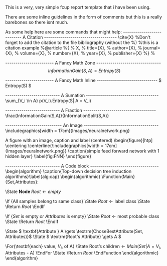This is a very, very simple fcup report template that i have been using.

There are some inline guidelines in the form of comments but this is a really barebones so there isnt much.

As some help here are some commands that might help:
--------------------------- A Citation ------------------------------------
\cite{X} 
%Don't forget to add the citation to the file bibliography (without the %)
%this is a citation example
%@article
%{
%  X,
%  title={X},
%  author={X},
%  journal={X},
%  volume={X},
%  number={X},
%  year={X},
%  publisher={X}
%}
%

------------------------ A Fancy Math Zone --------------------------------
$$ InformationGain(S,A) = Entropy(S) $$


------------------------ A Fancy Math Inline ------------------------------
$ Entropy(S) $


--------------------------- A Sumation ------------------------------------
\sum_{V_i \in A} p(V_i).Entropy(S| A = V_i)


--------------------------- A Fraction ------------------------------------
\frac{InformationGain(S,A)}{InformationSplit(S,A)}


---------------------------- An Image -------------------------------------
\includegraphics[width = 17cm]{Images/neuralnetwork.png}

A figure with an image, caption and label (centered)
\begin{figure}[htp]
    \centering
    \centerline{\includegraphics[width = 17cm]{Images/neuralnetwork.png}}
    \caption{simple feed forward network with 1 hidden layer}
    \label{fig:FNN}
\end{figure}


--------------------------- A Code block ----------------------------------
\begin{algorithm}
\caption{Top-down decision tree induction algorithms}\label{alg:cap}
\begin{algorithmic}
  \Function{Main}{Set,Attributes}:
  
  \State $\textbf{Node }Root \gets empty$
  
  \If {All samples belong to same class}
      \State $Root \gets \textrm{label class}$
      \State \Return $Root$
  \EndIf
  
  \If {$Set$ is empty $or$ $Attributes$ is empty}
      \State $Root \gets \textrm{most probable class}$
     \State \Return $Root$
  \EndIf
  
  \State $ \textbf{Attribute } A \gets \textrm{ChoseBestAttribute(Set, Attributes)}$
  \State $ \textrm{Root's Attribute} \gets A $
  
  \For{\textbf{each} value, $V_i$, of A}
  \State $\textrm{Root's children} \gets Main(Set|A = V_i\textrm{, Attributes - A) }$
  \EndFor
  \State \Return $Root$
  \EndFunction
\end{algorithmic}
\end{algorithm}

